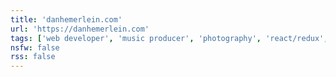 ```yaml
---
title: 'danhemerlein.com'
url: 'https://danhemerlein.com'
tags: ['web developer', 'music producer', 'photography', 'react/redux', 'styled components', 'black & white']
nsfw: false
rss: false
---
```

